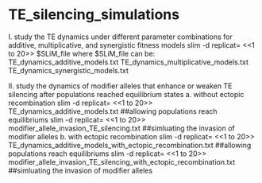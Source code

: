 # TE_silencing_simulations
I. study the TE dynamics under different parameter combinations for additive, multiplicative, and synergistic fitness models
  slim -d replicat= <<1 to 20>> $SLiM_file
  where $SLiM_file can be: 
    TE_dynamics_additive_models.txt
    TE_dynamics_multiplicative_models.txt
    TE_dynamics_synergistic_models.txt

II. study the dynamics of modifier alleles that enhance or weaken TE silencing after populations reached equilibrium states
  a. without ectopic recombination
    slim -d replicat= <<1 to 20>> TE_dynamics_additive_models.txt      ##allowing populations reach equilibriums
    slim -d replicat= <<1 to 20>> modifier_allele_invasion_TE_silencing.txt     ##simluating the invasion of modifier alleles
  b. with ectopic recombination
    slim -d replicat= <<1 to 20>> TE_dynamics_additive_models_with_ectopic_recombination.txt     ##allowing populations reach equilibriums
    slim -d replicat= <<1 to 20>> modifier_allele_invasion_TE_silencing_with_ectopic_recombination.txt     ##simluating the invasion of modifier alleles
